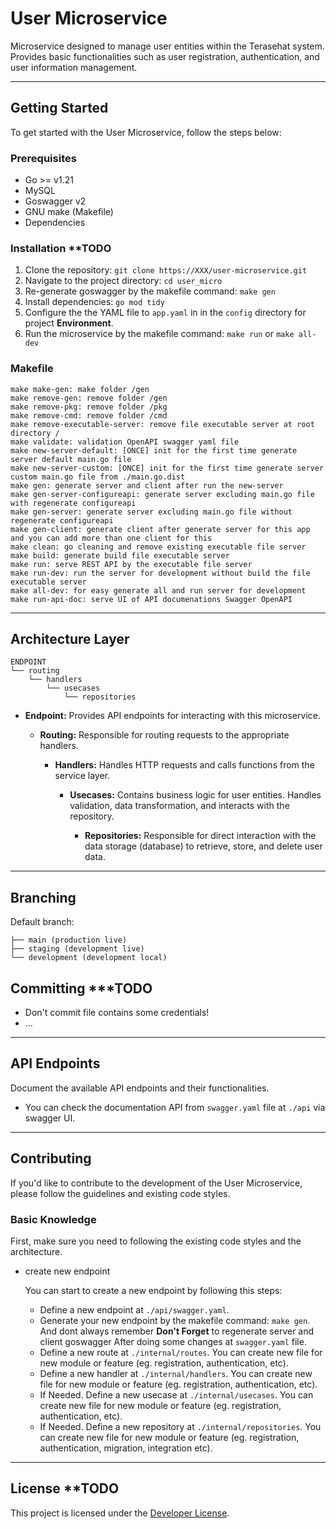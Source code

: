 # User Microservice
Microservice designed to manage user entities within the Terasehat system. Provides basic functionalities such as user registration, authentication, and user information management.

---

## Getting Started
To get started with the User Microservice, follow the steps below:

### Prerequisites
- Go >= v1.21
- MySQL
- Goswagger v2
- GNU make (Makefile)
- Dependencies

### Installation **TODO
1. Clone the repository: `git clone https://XXX/user-microservice.git`
2. Navigate to the project directory: `cd user_micro`
4. Re-generate goswagger by the makefile command: `make gen`
3. Install dependencies: `go mod tidy`
4. Configure the the YAML file to `app.yaml` in in the `config` directory for project **Environment**.
5. Run the microservice by the makefile command: `make run` or `make all-dev`

### Makefile

```
make make-gen: make folder /gen
make remove-gen: remove folder /gen
make remove-pkg: remove folder /pkg
make remove-cmd: remove folder /cmd
make remove-executable-server: remove file executable server at root directory /
make validate: validation OpenAPI swagger yaml file
make new-server-default: [ONCE] init for the first time generate server default main.go file
make new-server-custom: [ONCE] init for the first time generate server custom main.go file from ./main.go.dist
make gen: generate server and client after run the new-server
make gen-server-configureapi: generate server excluding main.go file with regenerate configureapi
make gen-server: generate server excluding main.go file without regenerate configureapi
make gen-client: generate client after generate server for this app and you can add more than one client for this
make clean: go cleaning and remove existing executable file server
make build: generate build file executable server
make run: serve REST API by the executable file server
make run-dev: run the server for development without build the file executable server
make all-dev: for easy generate all and run server for development
make run-api-doc: serve UI of API documenations Swagger OpenAPI
```
---

## Architecture Layer
```
ENDPOINT
└── routing
    └── handlers
        └── usecases
            └── repositories
```
- **Endpoint:** Provides API endpoints for interacting with this microservice.

  - **Routing:** Responsible for routing requests to the appropriate handlers.

    - **Handlers:** Handles HTTP requests and calls functions from the service layer.

      - **Usecases:** Contains business logic for user entities. Handles validation, data transformation, and interacts with the repository.

        - **Repositories:** Responsible for direct interaction with the data storage (database) to retrieve, store, and delete user data.

---

## Branching

Default branch:
```
├── main (production live)
├── staging (development live)
└── development (development local)
```

## Committing ***TODO

- Don't commit file contains some credentials!
- ...

---

## API Endpoints
Document the available API endpoints and their functionalities.
- You can check the documentation API from `swagger.yaml` file at `./api` via swagger UI.

---

## Contributing
If you'd like to contribute to the development of the User Microservice, please follow the guidelines and existing code styles.

### Basic Knowledge

First, make sure you need to following the existing code styles and the architecture.

- create new endpoint

  You can start to create a new endpoint by following this steps:
  
  - Define a new endpoint at `./api/swagger.yaml`.
  - Generate your new endpoint by the makefile command: `make gen`. And dont always remember **Don't Forget** to regenerate server and client goswagger After doing some changes at `swagger.yaml` file.
  - Define a new route at `./internal/routes`. You can create new file for new module or feature (eg. registration, authentication, etc).
  - Define a new handler at `./internal/handlers`. You can create new file for new module or feature (eg. registration, authentication, etc).
  - If Needed. Define a new usecase at `./internal/usecases`. You can create new file for new module or feature (eg. registration, authentication, etc).
  - If Needed. Define a new repository at `./internal/repositories`. You can create new file for new module or feature (eg. registration, authentication, migration, integration etc).

---

## License **TODO
This project is licensed under the [Developer License](LICENSE).
